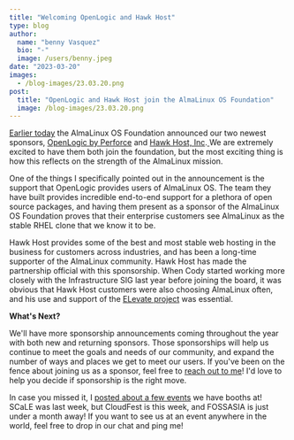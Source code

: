 ```yaml
---
title: "Welcoming OpenLogic and Hawk Host"
type: blog
author:
  name: "benny Vasquez"
  bio: "-"
  image: /users/benny.jpeg
date: "2023-03-20"
images:
  - /blog-images/23.03.20.png
post:
  title: "OpenLogic and Hawk Host join the AlmaLinux OS Foundation"
  image: /blog-images/23.03.20.png
---
```


[Earlier today](https://www.businesswire.com/news/home/20230320005256/en/AlmaLinux-OS-Foundation-Welcomes-OpenLogic-and-Hawk-Host-as-Newest-Sponsors) the AlmaLinux OS Foundation announced our two newest sponsors, [OpenLogic by Perforce](https://www.openlogic.com/) and [Hawk Host, Inc](https://www.hawkhost.com/).[ ](https://www.openlogic.com/)We are extremely excited to have them both join the foundation, but the most exciting thing is how this reflects on the strength of the AlmaLinux mission.

One of the things I specifically pointed out in the announcement is the support that OpenLogic provides users of AlmaLinux OS. The team they have built provides incredible end-to-end support for a plethora of open source packages, and having them present as a sponsor of the AlmaLinux OS Foundation proves that their enterprise customers see AlmaLinux as the stable RHEL clone that we know it to be.

Hawk Host provides some of the best and most stable web hosting in the business for customers across industries, and has been a long-time supporter of the AlmaLinux community. Hawk Host has made the partnership official with this sponsorship. When Cody started working more closely with the Infrastructure SIG last year before joining the board, it was obvious that Hawk Host customers were also choosing AlmaLinux often, and his use and support of the [ELevate project](https://almalinux.org/elevate/) was essential.

**What's Next?**

We'll have more sponsorship announcements coming throughout the year with both new and returning sponsors. Those sponsorships will help us continue to meet the goals and needs of our community, and expand the number of ways and places we get to meet our users. If you've been on the fence about joining us as a sponsor, feel free to [reach out to me](mailto:benny@almalinux.org)! I'd love to help you decide if sponsorship is the right move.

In case you missed it, I [posted about a few events](https://almalinux.org/blog/almalinux-at-three-exciting-events-scale-20x-cloudfest-and-fossasia/) we have booths at! SCaLE was last week, but CloudFest is this week, and FOSSASIA is just under a month away! If you want to see us at an event anywhere in the world, feel free to drop in our chat and ping me!
